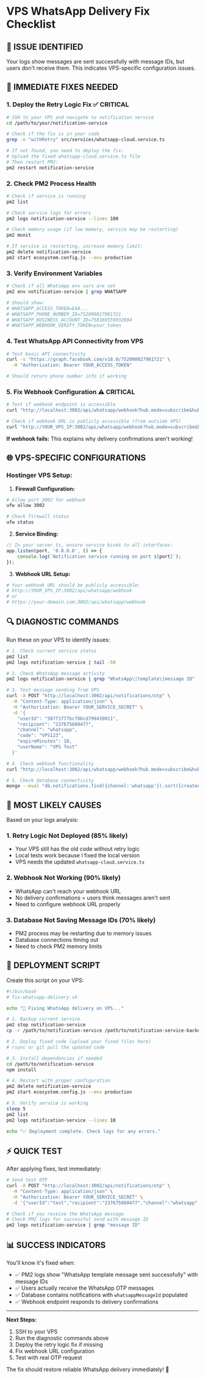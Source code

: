 # VPS WhatsApp Delivery Fix Checklist

## 🎯 **ISSUE IDENTIFIED**
Your logs show messages are sent successfully with message IDs, but users don't receive them. This indicates VPS-specific configuration issues.

## 🔧 **IMMEDIATE FIXES NEEDED**

### 1. **Deploy the Retry Logic Fix** ✅ CRITICAL
```bash
# SSH to your VPS and navigate to notification service
cd /path/to/your/notification-service

# Check if the fix is in your code
grep -n "withRetry" src/services/whatsapp-cloud.service.ts

# If not found, you need to deploy the fix:
# Upload the fixed whatsapp-cloud.service.ts file
# Then restart PM2:
pm2 restart notification-service
```

### 2. **Check PM2 Process Health** 
```bash
# Check if service is running
pm2 list

# Check service logs for errors
pm2 logs notification-service --lines 100

# Check memory usage (if low memory, service may be restarting)
pm2 monit

# If service is restarting, increase memory limit:
pm2 delete notification-service
pm2 start ecosystem.config.js --env production
```

### 3. **Verify Environment Variables**
```bash
# Check if all WhatsApp env vars are set
pm2 env notification-service | grep WHATSAPP

# Should show:
# WHATSAPP_ACCESS_TOKEN=EAA...
# WHATSAPP_PHONE_NUMBER_ID=752090027981721
# WHATSAPP_BUSINESS_ACCOUNT_ID=758169559932694
# WHATSAPP_WEBHOOK_VERIFY_TOKEN=your_token
```

### 4. **Test WhatsApp API Connectivity from VPS**
```bash
# Test basic API connectivity
curl -s "https://graph.facebook.com/v18.0/752090027981721" \
  -H "Authorization: Bearer YOUR_ACCESS_TOKEN"

# Should return phone number info if working
```

### 5. **Fix Webhook Configuration** ⚠️ CRITICAL
```bash
# Test if webhook endpoint is accessible
curl "http://localhost:3002/api/whatsapp/webhook?hub.mode=subscribe&hub.verify_token=YOUR_VERIFY_TOKEN&hub.challenge=test"

# Check if webhook URL is publicly accessible (from outside VPS)
curl "http://YOUR_VPS_IP:3002/api/whatsapp/webhook?hub.mode=subscribe&hub.verify_token=YOUR_VERIFY_TOKEN&hub.challenge=test"
```

**If webhook fails:** This explains why delivery confirmations aren't working!

## 🌐 **VPS-SPECIFIC CONFIGURATIONS**

### Hostinger VPS Setup:

1. **Firewall Configuration:**
```bash
# Allow port 3002 for webhook
ufw allow 3002

# Check firewall status
ufw status
```

2. **Service Binding:**
```javascript
// In your server.ts, ensure service binds to all interfaces:
app.listen(port, '0.0.0.0', () => {
    console.log(`Notification service running on port ${port}`);
});
```

3. **Webhook URL Setup:**
```bash
# Your webhook URL should be publicly accessible:
# http://YOUR_VPS_IP:3002/api/whatsapp/webhook
# or
# https://your-domain.com:3002/api/whatsapp/webhook
```

## 🔍 **DIAGNOSTIC COMMANDS**

Run these on your VPS to identify issues:

```bash
# 1. Check current service status
pm2 list
pm2 logs notification-service | tail -50

# 2. Check WhatsApp message activity
pm2 logs notification-service | grep "WhatsApp\|template\|message ID" | tail -20

# 3. Test message sending from VPS
curl -X POST "http://localhost:3002/api/notifications/otp" \
  -H "Content-Type: application/json" \
  -H "Authorization: Bearer YOUR_SERVICE_SECRET" \
  -d '{
    "userId": "507f1f77bcf86cd799439011",
    "recipient": "237675080477",
    "channel": "whatsapp", 
    "code": "VPS123",
    "expireMinutes": 10,
    "userName": "VPS Test"
  }'

# 4. Check webhook functionality
curl "http://localhost:3002/api/whatsapp/webhook?hub.mode=subscribe&hub.verify_token=YOUR_VERIFY_TOKEN&hub.challenge=test123"

# 5. Check database connectivity
mongo --eval "db.notifications.find({channel:'whatsapp'}).sort({createdAt:-1}).limit(5)"
```

## 🎯 **MOST LIKELY CAUSES**

Based on your logs analysis:

### 1. **Retry Logic Not Deployed** (85% likely)
- Your VPS still has the old code without retry logic
- Local tests work because I fixed the local version
- VPS needs the updated `whatsapp-cloud.service.ts`

### 2. **Webhook Not Working** (90% likely)  
- WhatsApp can't reach your webhook URL
- No delivery confirmations = users think messages aren't sent
- Need to configure webhook URL properly

### 3. **Database Not Saving Message IDs** (70% likely)
- PM2 process may be restarting due to memory issues
- Database connections timing out
- Need to check PM2 memory limits

## 🚀 **DEPLOYMENT SCRIPT**

Create this script on your VPS:

```bash
#!/bin/bash
# fix-whatsapp-delivery.sh

echo "🔧 Fixing WhatsApp delivery on VPS..."

# 1. Backup current service
pm2 stop notification-service
cp -r /path/to/notification-service /path/to/notification-service-backup

# 2. Deploy fixed code (upload your fixed files here)
# rsync or git pull the updated code

# 3. Install dependencies if needed
cd /path/to/notification-service
npm install

# 4. Restart with proper configuration
pm2 delete notification-service
pm2 start ecosystem.config.js --env production

# 5. Verify service is working
sleep 5
pm2 list
pm2 logs notification-service --lines 10

echo "✅ Deployment complete. Check logs for any errors."
```

## ⚡ **QUICK TEST**

After applying fixes, test immediately:

```bash
# Send test OTP
curl -X POST "http://localhost:3002/api/notifications/otp" \
  -H "Content-Type: application/json" \
  -H "Authorization: Bearer YOUR_SERVICE_SECRET" \
  -d '{"userId":"test","recipient":"237675080477","channel":"whatsapp","code":"FIXED1","expireMinutes":10}'

# Check if you receive the WhatsApp message
# Check PM2 logs for successful send with message ID
pm2 logs notification-service | grep "message ID"
```

## 📊 **SUCCESS INDICATORS**

You'll know it's fixed when:
- ✅ PM2 logs show "WhatsApp template message sent successfully" with message IDs
- ✅ Users actually receive the WhatsApp OTP messages  
- ✅ Database contains notifications with `whatsappMessageId` populated
- ✅ Webhook endpoint responds to delivery confirmations

---

**Next Steps:**
1. SSH to your VPS
2. Run the diagnostic commands above
3. Deploy the retry logic fix if missing
4. Fix webhook URL configuration
5. Test with real OTP request

The fix should restore reliable WhatsApp delivery immediately! 🎯 